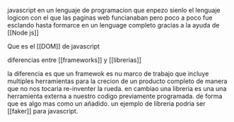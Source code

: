 javascript en un lenguaje de programacion que enpezo sienlo el lenguaje logicon con el que las paginas web funcianaban pero poco a poco fue esclando hasta formarce en un lenguage completo gracias a la ayuda de [[Node js]]

Que es el [[DOM]] de javascript

diferencias entre [[frameworks]] y [[librerias]]

la diferencia es que un framewok es nu marco de trabajo que incluye multiples herramientas para la crecion de un producto completo de manera que no nos tocaria re-inventer la rueda. en cambiao una libreria es una una herramienta externa a nuestro codigo previamente programada. de forma que es algo mas como un añadido. un ejemplo de libreria podria ser [[faker]] para javascript. 